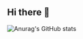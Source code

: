 ## Hi there 👋

![Anurag's GitHub stats](https://github-readme-stats-git-master-felipes-projects-e1811e04.vercel.app/api?username=kmiloquimbay&hide=contribs,prs)

